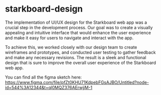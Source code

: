 # starkboard-design
The implementation of UI/UX design for the Starkboard web app was a crucial step in the development process. Our goal was to create a visually appealing and intuitive interface that would enhance the user experience and make it easy for users to navigate and interact with the app.

To achieve this, we worked closely with our design team to create wireframes and prototypes, and conducted user testing to gather feedback and make any necessary revisions. The result is a sleek and functional design that is sure to improve the overall user experience of the Starkboard web app.

You can find all the figma sketch here: https://www.figma.com/file/pfZt0KHU71KdpebFGsAJBO/Untitled?node-id=544%3A12344&t=ql0MQZ376AErwjjM-1

